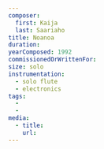 ```yaml
---
composer:
  first: Kaija
  last: Saariaho
title: Noanoa
duration:
yearComposed: 1992
commissionedOrWrittenFor:
size: solo
instrumentation:
  - solo flute
  - electronics
tags:
  -
  -
media:
  - title:
    url:
---
```

